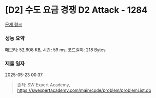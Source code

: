 # [D2] 수도 요금 경쟁 D2 Attack - 1284 

[문제 링크](https://swexpertacademy.com/main/code/problem/problemDetail.do?contestProbId=AV189xUaI8UCFAZN) 

### 성능 요약

메모리: 52,608 KB, 시간: 59 ms, 코드길이: 218 Bytes

### 제출 일자

2025-05-23 00:37



> 출처: SW Expert Academy, https://swexpertacademy.com/main/code/problem/problemList.do